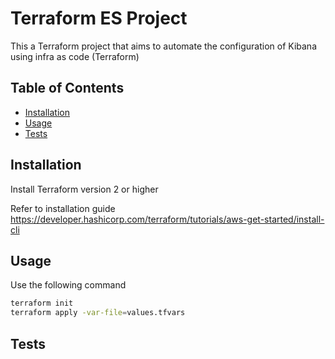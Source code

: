 # Terraform ES Project

This a Terraform project that aims to automate the configuration of Kibana using infra as code (Terraform)

## Table of Contents

- [Installation](#installation)
- [Usage](#usage)
- [Tests](#tests)

## Installation

Install Terraform version 2 or higher

Refer to installation guide https://developer.hashicorp.com/terraform/tutorials/aws-get-started/install-cli

## Usage

Use the following command

```bash
terraform init
terraform apply -var-file=values.tfvars
```
## Tests